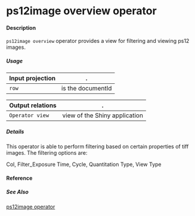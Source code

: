 # ps12image overview operator

#### Description

`ps12image overview` operator provides a view for filtering and viewing ps12 images.

##### Usage

Input projection|.
---|---
`row`        | is the documentId 

Output relations|.
---|---
`Operator view`        | view of the Shiny application

##### Details
This operator is able to perform filtering based on certain properties of tiff images. The filtering options are:

Col, Filter_Exposure Time, Cycle, Quantitation Type, View Type

#### Reference


##### See Also

[ps12image operator](https://github.com/tercen/ps12image_operator)

